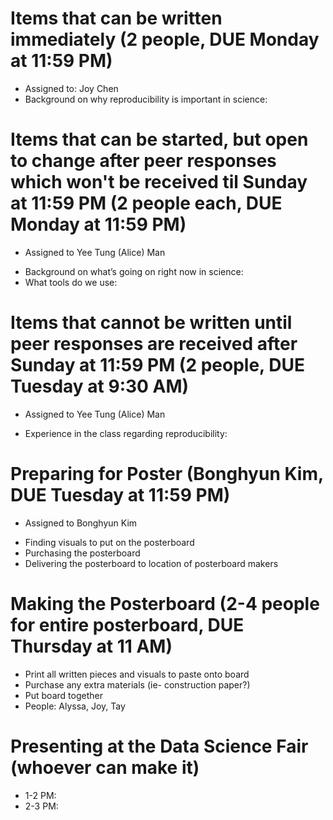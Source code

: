 Items that can be written immediately (2 people, DUE Monday at 11:59 PM)
==================
* Assigned to: Joy Chen
* Background on why reproducibility is important in science:

Items that can be started, but open to change after peer responses which won't be received til Sunday at 11:59 PM (2 people each, DUE Monday at 11:59 PM)
==================
- Assigned to Yee Tung (Alice) Man
* Background on what’s going on right now in science:
* What tools do we use:

Items that cannot be written until peer responses are received after Sunday at 11:59 PM (2 people, DUE Tuesday at 9:30 AM)
==================
- Assigned to Yee Tung (Alice) Man
* Experience in the class regarding reproducibility:


Preparing for Poster (Bonghyun Kim, DUE Tuesday at 11:59 PM)
==================
- Assigned to Bonghyun Kim
* Finding visuals to put on the posterboard
* Purchasing the posterboard
* Delivering the posterboard to location of posterboard makers

Making the Posterboard (2-4 people for entire posterboard, DUE Thursday at 11 AM)
==================
* Print all written pieces and visuals to paste onto board
* Purchase any extra materials (ie- construction paper?)
* Put board together
* People: Alyssa, Joy, Tay

Presenting at the Data Science Fair (whoever can make it)
==================
* 1-2 PM:
* 2-3 PM:
